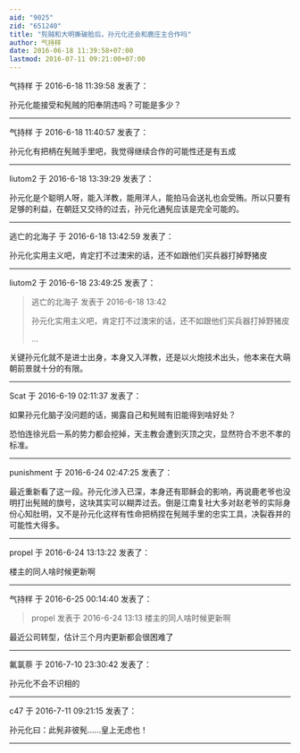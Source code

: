 ```yaml
---
aid: "9025"
zid: "651240"
title: "髡贼和大明撕破脸后，孙元化还会和鹿庄主合作吗"
author: 气持样
date: 2016-06-18 11:39:58+07:00
lastmod: 2016-07-11 09:21:00+07:00
---
```


气持样 于 2016-6-18 11:39:58 发表了：

孙元化能接受和髡贼的阳奉阴违吗？可能是多少？

---

气持样 于 2016-6-18 11:40:57 发表了：

孙元化有把柄在髡贼手里吧，我觉得继续合作的可能性还是有五成

---

liutom2 于 2016-6-18 13:39:29 发表了：

孙元化是个聪明人呀，能入洋教，能用洋人，能拍马会送礼也会受贿。所以只要有足够的利益，在朝廷又交待的过去，孙元化通髡应该是完全可能的。

---

逃亡的北海子 于 2016-6-18 13:42:59 发表了：

孙元化实用主义吧，肯定打不过澳宋的话，还不如跟他们买兵器打掉野猪皮

---

liutom2 于 2016-6-18 23:49:25 发表了：

> 逃亡的北海子 发表于 2016-6-18 13:42
>
> 孙元化实用主义吧，肯定打不过澳宋的话，还不如跟他们买兵器打掉野猪皮
>
> ...

关键孙元化就不是进士出身，本身又入洋教，还是以火炮技术出头，他本来在大萌朝前景就十分的有限。

---

Scat 于 2016-6-19 02:11:37 发表了：

如果孙元化脑子没问题的话，揭露自己和髡贼有旧能得到啥好处？

恐怕连徐光启一系的势力都会挖掉，天主教会遭到灭顶之灾，显然符合不忠不孝的标准。

---

punishment 于 2016-6-24 02:47:25 发表了：

最近重新看了这一段。孙元化涉入已深，本身还有耶稣会的影响，再说鹿老爷也没明打出髡贼的旗号，这块其实可以糊弄过去。倒是江南复社大多对赵老爷的实际身份心知肚明，又不是孙元化这样有性命把柄捏在髡贼手里的忠实工具，决裂吞并的可能性大得多。

---

propel 于 2016-6-24 13:13:22 发表了：

楼主的同人啥时候更新啊

---

气持样 于 2016-6-25 00:14:40 发表了：

> propel 发表于 2016-6-24 13:13 楼主的同人啥时候更新啊

最近公司转型，估计三个月内更新都会很困难了

---

氟氯萘 于 2016-7-10 23:30:42 发表了：

孙元化不会不识相的

---

c47 于 2016-7-11 09:21:15 发表了：

孙元化曰：此髡非彼髡......皇上无虑也！

---
